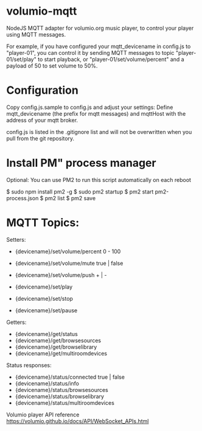 # volumio-mqtt
NodeJS MQTT adapter for volumio.org music player, to control your player using MQTT messages.

For example, if you have configured your mqtt_devicename in config.js to "player-01", you can control it by sending MQTT messages to topic "player-01/set/play" to start playback, or "player-01/set/volume/percent" and a payload of 50 to set volume to 50%.

# Configuration
Copy config.js.sample to config.js and adjust your settings:
Define mqtt_devicename (the prefix for mqtt messages) and mqttHost with the address of your mqtt broker.

config.js is listed in the .gitignore list and will not be overwritten when you pull from the git repository. 

# Install PM" process manager
Optional: You can use PM2 to run this script automatically on each reboot

$ sudo npm install pm2 -g
$ sudo pm2 startup
$ pm2 start pm2-process.json
$ pm2 list 
$ pm2 save

# MQTT Topics:

Setters:

- {devicename}/set/volume/percent       0 - 100
- {devicename}/set/volume/mute          true | false
- {devicename}/set/volume/push          + | -

- {devicename}/set/play
- {devicename}/set/stop
- {devicename}/set/pause

Getters: 

- {devicename}/get/status
- {devicename}/get/browsesources
- {devicename}/get/browselibrary
- {devicename}/get/multiroomdevices

Status responses:

- {devicename}/status/connected         true | false
- {devicename}/status/info
- {devicename}/status/browsesources
- {devicename}/status/browselibrary
- {devicename}/status/multiroomdevices


Volumio player API reference
https://volumio.github.io/docs/API/WebSocket_APIs.html
